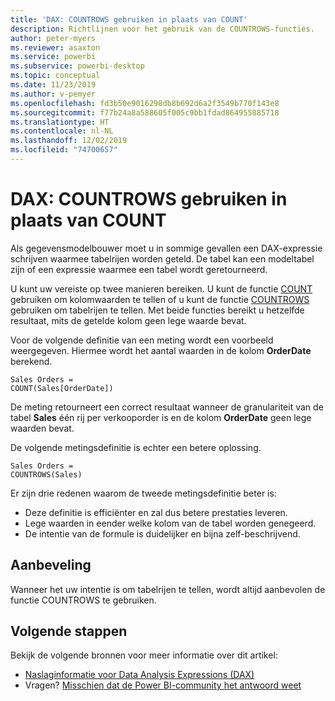 ```yaml
---
title: 'DAX: COUNTROWS gebruiken in plaats van COUNT'
description: Richtlijnen voor het gebruik van de COUNTROWS-functies.
author: peter-myers
ms.reviewer: asaxton
ms.service: powerbi
ms.subservice: powerbi-desktop
ms.topic: conceptual
ms.date: 11/23/2019
ms.author: v-pemyer
ms.openlocfilehash: fd3b50e9016298db8b692d6a2f3549b770f143e8
ms.sourcegitcommit: f77b24a8a588605f005c9bb1fdad864955885718
ms.translationtype: HT
ms.contentlocale: nl-NL
ms.lasthandoff: 12/02/2019
ms.locfileid: "74700657"
---
```

# <a name="dax-use-countrows-instead-of-count"></a>DAX: COUNTROWS gebruiken in plaats van COUNT

Als gegevensmodelbouwer moet u in sommige gevallen een DAX-expressie schrijven waarmee tabelrijen worden geteld. De tabel kan een modeltabel zijn of een expressie waarmee een tabel wordt geretourneerd.

U kunt uw vereiste op twee manieren bereiken. U kunt de functie [COUNT](/dax/count-function-dax) gebruiken om kolomwaarden te tellen of u kunt de functie [COUNTROWS](/dax/countrows-function-dax) gebruiken om tabelrijen te tellen. Met beide functies bereikt u hetzelfde resultaat, mits de getelde kolom geen lege waarde bevat.

Voor de volgende definitie van een meting wordt een voorbeeld weergegeven. Hiermee wordt het aantal waarden in de kolom **OrderDate** berekend.

```dax
Sales Orders =
COUNT(Sales[OrderDate])
```

De meting retourneert een correct resultaat wanneer de granulariteit van de tabel **Sales** één rij per verkooporder is en de kolom **OrderDate** geen lege waarden bevat.

De volgende metingsdefinitie is echter een betere oplossing.

```dax
Sales Orders =
COUNTROWS(Sales)
```

Er zijn drie redenen waarom de tweede metingsdefinitie beter is:

- Deze definitie is efficiënter en zal dus betere prestaties leveren.
- Lege waarden in eender welke kolom van de tabel worden genegeerd.
- De intentie van de formule is duidelijker en bijna zelf-beschrijvend.

## <a name="recommendation"></a>Aanbeveling

Wanneer het uw intentie is om tabelrijen te tellen, wordt altijd aanbevolen de functie COUNTROWS te gebruiken.

## <a name="next-steps"></a>Volgende stappen

Bekijk de volgende bronnen voor meer informatie over dit artikel:

- [Naslaginformatie voor Data Analysis Expressions (DAX)](/dax/)
- Vragen? [Misschien dat de Power BI-community het antwoord weet](https://community.powerbi.com/)
